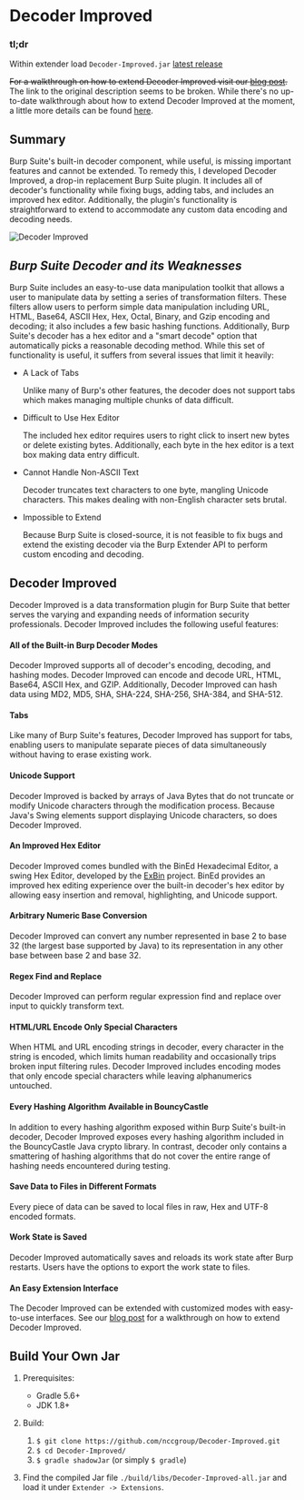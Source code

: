 # Decoder Improved

### tl;dr

Within extender load `Decoder-Improved.jar` [latest release](https://github.com/nccgroup/Decoder-Improved/releases/latest)

<s>For a walkthrough on how to extend Decoder Improved visit our [blog post](https://www.nccgroup.trust/us/about-us/newsroom-and-events/blog/2017/october/decoder-improved-burp-suite-plugin-release-part-2/). </s> The link to the original description seems to be broken. While there's no up-to-date walkthrough about how to extend Decoder Improved at the moment, a little more details can be found [here](https://www.upbad.com/decoder-improved/). 

## Summary

Burp Suite's built-in decoder component, while useful, is missing
important features and cannot be extended. To remedy this, I developed
Decoder Improved, a drop-in replacement Burp Suite plugin. It includes
all of decoder's functionality while fixing bugs, adding tabs,
and includes an improved hex editor. Additionally, the plugin's
functionality is straightforward to extend to accommodate any custom
data encoding and decoding needs.

![Decoder Improved](./di.png)

## *Burp Suite Decoder and its Weaknesses*

Burp Suite includes an easy-to-use data manipulation toolkit that allows
a user to manipulate data by setting a series of transformation filters.
These filters allow users to perform simple data manipulation including
URL, HTML, Base64, ASCII Hex, Hex, Octal, Binary, and Gzip encoding and
decoding; it also includes a few basic hashing functions. Additionally,
Burp Suite's decoder has a hex editor and a "smart decode" option
that automatically picks a reasonable decoding method. While this set of
functionality is useful, it suffers from several issues that limit it
heavily:

- A Lack of Tabs

   Unlike many of Burp's other features, the decoder does not support tabs
which makes managing multiple chunks of data difficult.

- Difficult to Use Hex Editor

   The included hex editor requires users to right click to insert new
bytes or delete existing bytes. Additionally, each byte in the hex
editor is a text box making data entry difficult.

- Cannot Handle Non-ASCII Text

   Decoder truncates text characters to one byte, mangling Unicode
characters. This makes dealing with non-English character sets brutal.

- Impossible to Extend

   Because Burp Suite is closed-source, it is not feasible to fix bugs and
extend the existing decoder via the Burp Extender API to perform custom encoding and decoding.


## Decoder Improved

Decoder Improved is a data transformation plugin for Burp Suite that
better serves the varying and expanding needs of information security
professionals. Decoder Improved includes the following useful
features:

#### All of the Built-in Burp Decoder Modes

Decoder Improved supports all of decoder's encoding, decoding,
and hashing modes. Decoder Improved can encode and decode URL, HTML,
Base64, ASCII Hex, and GZIP. Additionally, Decoder Improved can hash
data using MD2, MD5, SHA, SHA-224, SHA-256, SHA-384, and SHA-512.

#### Tabs

Like many of Burp Suite's features, Decoder Improved has support for
tabs, enabling users to manipulate separate pieces of
data simultaneously without having to erase existing work.

#### Unicode Support

Decoder Improved is backed by arrays of Java Bytes that do not truncate or
modify Unicode characters through the modification process. Because
Java's Swing elements support displaying Unicode characters, so does
Decoder Improved.

#### An Improved Hex Editor 

Decoder Improved comes bundled with the BinEd Hexadecimal Editor, a
swing Hex Editor, developed by the [ExBin](http://bined.exbin.org/)
project. BinEd provides an improved hex editing experience over the
built-in decoder's hex editor by allowing easy insertion and removal,
highlighting, and Unicode support.

#### Arbitrary Numeric Base Conversion

Decoder Improved can convert any number represented in base 2 to base 32
(the largest base supported by Java) to its representation in any other
base between base 2 and base 32.

#### Regex Find and Replace

Decoder Improved can perform regular expression find and replace over
input to quickly transform text.

#### HTML/URL Encode Only Special Characters

When HTML and URL encoding strings in decoder, every
character in the string is encoded, which limits human readability
and occasionally trips broken input filtering rules.
Decoder Improved includes encoding modes that only encode special
characters while leaving alphanumerics untouched.

#### Every Hashing Algorithm Available in BouncyCastle

In addition to every hashing algorithm exposed within Burp Suite's
built-in decoder, Decoder Improved exposes every hashing algorithm
included in the BouncyCastle Java crypto library. In contrast, decoder
only contains a smattering of hashing algorithms that do not
cover the entire range of hashing needs encountered during testing.

#### Save Data to Files in Different Formats

Every piece of data can be saved to local files in raw, Hex and UTF-8 encoded formats.

#### Work State is Saved

Decoder Improved automatically saves and reloads its work state after Burp restarts. Users have the options to export the work state to files.

#### An Easy Extension Interface

The Decoder Improved can be extended with customized modes with easy-to-use interfaces. See our
[blog post](https://www.nccgroup.trust/us/about-us/newsroom-and-events/blog/2017/october/decoder-improved-burp-suite-plugin-release-part-2/)
for a walkthrough on how to extend Decoder Improved.

## Build Your Own Jar
1. Prerequisites:
   - Gradle 5.6+
   - JDK 1.8+

1. Build:
   1. `$ git clone https://github.com/nccgroup/Decoder-Improved.git`
   1. `$ cd Decoder-Improved/`
   1. `$ gradle shadowJar` (or simply `$ gradle`)
 
 1. Find the compiled Jar file `./build/libs/Decoder-Improved-all.jar` and load it under `Extender -> Extensions`.

